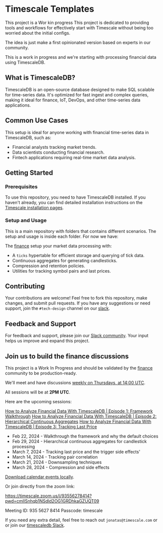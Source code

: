 # Timescale Templates

This project is a Wor kin progress
This project is dedicated to providing tools and workflows for effectively
start with Timescale without being too worried about the initial configs.

The idea is just make a first opinionated version based on experts in our
community.

This is a work in progress and we're starting with processing financial data using TimescaleDB.

## What is TimescaleDB?

TimescaleDB is an open-source database designed to make SQL scalable for time-series data. It's optimized for fast ingest and complex queries, making it ideal for finance, IoT, DevOps, and other time-series data applications.



## Common Use Cases

This setup is ideal for anyone working with financial time-series data in TimescaleDB, such as:

- Financial analysts tracking market trends.
- Data scientists conducting financial research.
- Fintech applications requiring real-time market data analysis.

## Getting Started

### Prerequisites

To use this repository, you need to have TimescaleDB installed. If you haven't already, you can find detailed installation instructions on the [Timescale installation pages](https://docs.timescale.com/latest/getting-started/installation).

### Setup and Usage

This is a main repository with folders that contains different scenarios. The
setup and usage is inside each folder. For now we have:

The [finance](./finance/README.md) setup your market data processing with:

- A `ticks` hypertable for efficient storage and querying of tick data.
- Continuous aggregates for generating candlesticks.
- Compression and retention policies.
- Utilities for tracking symbol pairs and last prices.

## Contributing

Your contributions are welcome! Feel free to fork this repository, make changes, and submit pull requests. If you have any suggestions or need support, join the `#tech-design` channel on our [slack](https://timescaledb.slack.com).

## Feedback and Support

For feedback and support, please join our [Slack community](https://www.timescale.com/community/). Your input helps us improve and expand this project.

## Join us to build the finance discussions

This project is a Work In Progress and should be validated by the
[finance](./finance/) community to be production-ready.

We'll meet and have discussions [weekly on Thursdays, at 14:00 UTC][ical].

All sessions will be at **2PM UTC**.

Here are the upcoming sessions:

[How to Analyze Financial Data With TimescaleDB | Episode 1: Framework Walkthrough](https://youtu.be/FRuNWDhExPs)
[How to Analyze Financial Data With TimescaleDB | Episode 2: Hierarchical Continuous Aggregates](https://youtu.be/OC6Ot5M8svs)
[How to Analyze Financial Data With TimescaleDB | Episode 3: Tracking Last Price](https://youtu.be/ybe_cFDqWRo)



* Feb 22, 2024 - Walkthrough the framework and why the default choices
* Feb 29, 2024 - Hierarchical continuous aggregates for candlestick processing
* March 7, 2024  - Tracking last price and the trigger side effects'
* March 14, 2024  - Tracking pair correlation
* March 21, 2024  - Downsampling techniques
* March 28, 2024 - Compression and side effects

[Download calendar events locally][ical].

Or join directly from the zoom link:

https://timescale.zoom.us/j/93556278414?pwd=cmllSnhqb1NSdld2OG1GRDhkaGZUQT09

Meeting ID: 935 5627 8414 Passcode: timescale 


If you need any extra detail, feel free to reach out `jonatas@timescale.com` or
or join our [timescaledb Slack](https://timescaledb.slack.com/).



[ical]: https://timescale.zoom.us/webinar/tJcocu-qqTMuG9CfVhEQueFx0mcqY1pb8eNl/ics?icsToken=98tyKuCrqz4sGNOdtBiDRowqGY_4M-rwtlxbjfp-mintJhFGZyXuZu9BI4suANqI
